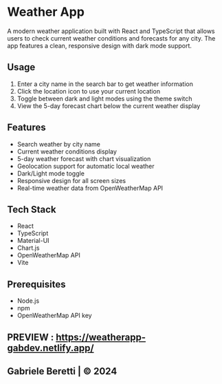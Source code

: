 # Weather App

A modern weather application built with React and TypeScript that allows users to check current weather conditions and forecasts for any city. The app features a clean, responsive design with dark mode support.

## Usage

1. Enter a city name in the search bar to get weather information
2. Click the location icon to use your current location
3. Toggle between dark and light modes using the theme switch
4. View the 5-day forecast chart below the current weather display

## Features

- Search weather by city name
- Current weather conditions display
- 5-day weather forecast with chart visualization
- Geolocation support for automatic local weather
- Dark/Light mode toggle
- Responsive design for all screen sizes
- Real-time weather data from OpenWeatherMap API

## Tech Stack

- React
- TypeScript
- Material-UI
- Chart.js
- OpenWeatherMap API
- Vite

## Prerequisites

- Node.js 
- npm 
- OpenWeatherMap API key

## PREVIEW : https://weatherapp-gabdev.netlify.app/ 

## Gabriele Beretti | © 2024 ##


